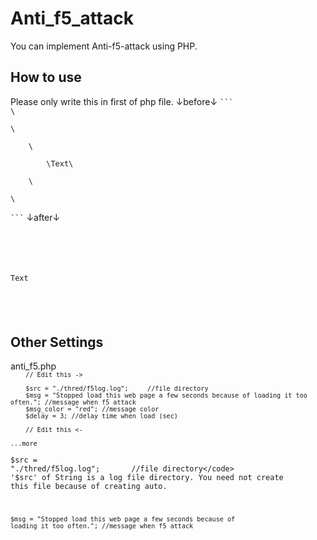 # Anti_f5_attack
You can implement Anti-f5-attack using PHP.

<h2>How to use</h2>
Please only write this in first of php file.
↓before↓
<code>```
\<!DOCTYPE html\><br>
\<html\><br>
	\<body\><br>
		\<p\>Text\</p\><br>
	\</body\><br>
\</html\><br>
```</code>
↓after↓
<code>
<?php
	require "./anti_f5.php";
	antiF5("0");
?>
<!DOCTYPE html>
<html>
	<body>
		<p>Text</p>
	</body>
</html>
</code>

<h2>Other Settings</h2>
anti_f5.php
<code>
<?php
	function antiF5 ($view){

		// Edit this ->

		$src = "./thred/f5log.log";		//file directory
		$msg = "Stopped load this web page a few seconds because of loading it too often.";	//message when f5 attack
		$msg_color = "red";	//message color
		$delay = 3; //delay time when load (sec)

		// Edit this <-
    
    ...more
</code>

<code>$src = "./thred/f5log.log";		//file directory</code>
'$src' of String is a log file directory. You need not create this file because of creating auto.

<code>$msg = "Stopped load this web page a few seconds because of loading it too often.";	//message when f5 attack</code>
